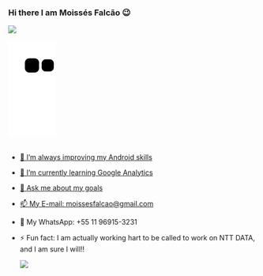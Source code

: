 ### Hi there I am Moissés Falcão 😉
<div align="left">
  <a href="https://github.com/moisses-falcao"> 
    <img height="180em" src="https://www.telesintese.com.br/wp-content/uploads/2018/10/Logo-Android.jpg"/>
 
  ![Snake animation](https://github.com/rafaballerini/rafaballerini/blob/output/github-contribution-grid-snake.svg)
 
</div>
  
  ##

- 🔭 I’m always improving my Android skills
- 🌱 I’m currently learning Google Analytics
- 💬 Ask me about my goals
- 📫 My E-mail: moissesfalcao@gmail.com
- 📱 My WhatsApp: +55 11 96915-3231

- ⚡ Fun fact: I am actually working hart to be called to work on NTT DATA, and I am sure I will!!
  
   <a href="https://linkedin.com/in/moissés-falcão-772b58168" target="_blank"><img src="https://img.shields.io/badge/-LinkedIn-%230077B5?style=for-the-badge&logo=linkedin&logoColor=white" target="_blank"></a> 
